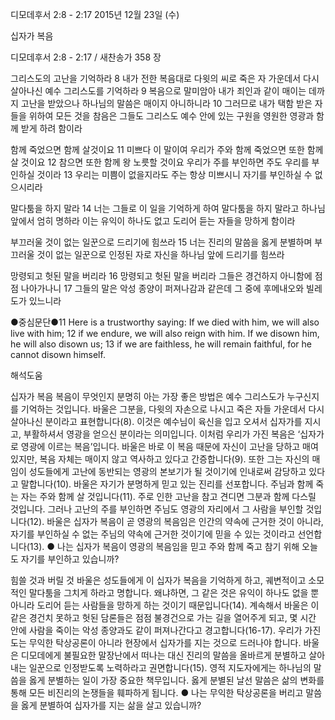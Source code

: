 디모데후서 2:8 - 2:17 
2015년 12월 23일 (수)

십자가 복음



디모데후서 2:8 - 2:17 / 새찬송가 358 장


그리스도의 고난을 기억하라
8 내가 전한 복음대로 다윗의 씨로 죽은 자 가운데서 다시 살아나신 예수 그리스도를 기억하라 9 복음으로 말미암아 내가 죄인과 같이 매이는 데까지 고난을 받았으나 하나님의 말씀은 매이지 아니하니라 10 그러므로 내가 택함 받은 자들을 위하여 모든 것을 참음은 그들도 그리스도 예수 안에 있는 구원을 영원한 영광과 함께 받게 하려 함이라 

함께 죽었으면 함께 살것이요
11 미쁘다 이 말이여 우리가 주와 함께 죽었으면 또한 함께 살 것이요 12 참으면 또한 함께 왕 노릇할 것이요 우리가 주를 부인하면 주도 우리를 부인하실 것이라 13 우리는 미쁨이 없을지라도 주는 항상 미쁘시니 자기를 부인하실 수 없으시리라 

말다툼을 하지 말라 
14 너는 그들로 이 일을 기억하게 하여 말다툼을 하지 말라고 하나님 앞에서 엄히 명하라 이는 유익이 하나도 없고 도리어 듣는 자들을 망하게 함이라 

부끄러울 것이 없는 일꾼으로 드리기에 힘쓰라
15 너는 진리의 말씀을 옳게 분별하며 부끄러울 것이 없는 일꾼으로 인정된 자로 자신을 하나님 앞에 드리기를 힘쓰라 

망령되고 헛된 말을 버리라
16 망령되고 헛된 말을 버리라 그들은 경건하지 아니함에 점점 나아가나니 17 그들의 말은 악성 종양이 퍼져나감과 같은데 그 중에 후메내오와 빌레도가 있느니라

●중심문단●11 Here is a trustworthy saying: If we died with him, we will also live with him; 12 if we endure, we will also reign with him. If we disown him, he will also disown us; 13 if we are faithless, he will remain faithful, for he cannot disown himself.

해석도움





십자가 복음 
복음이 무엇인지 분명히 아는 가장 좋은 방법은 예수 그리스도가 누구신지를 기억하는 것입니다. 바울은 그분을, 다윗의 자손으로 나시고 죽은 자들 가운데서 다시 살아나신 분이라고 표현합니다(8). 이것은 예수님이 육신을 입고 오셔서 십자가를 지시고, 부활하셔서 영광을 얻으신 분이라는 의미입니다. 이처럼 우리가 가진 복음은 ‘십자가로 영광에 이르는 복음’입니다. 바울은 바로 이 복음 때문에 자신이 고난을 당하고 매여 있지만, 복음 자체는 매이지 않고 역사하고 있다고 간증합니다(9). 또한 그는 자신의 매임이 성도들에게 고난에 동반되는 영광의 본보기가 될 것이기에 인내로써 감당하고 있다고 말합니다(10). 바울은 자기가 분명하게 믿고 있는 진리를 선포합니다. 주님과 함께 죽는 자는 주와 함께 살 것입니다(11). 주로 인한 고난을 참고 견디면 그분과 함께 다스릴 것입니다. 그러나 고난의 주를 부인하면 주님도 영광의 자리에서 그 사람을 부인할 것입니다(12). 바울은 십자가 복음이 곧 영광의 복음임은 인간의 약속에 근거한 것이 아니라, 자기를 부인하실 수 없는 주님의 약속에 근거한 것이기에 믿을 수 있는 것이라고 선언합니다(13).
● 나는 십자가 복음이 영광의 복음임을 믿고 주와 함께 죽고 참기 위해 오늘도 자기를 부인하고 있습니까?

힘쓸 것과 버릴 것 
바울은 성도들에게 이 십자가 복음을 기억하게 하고, 궤변적이고 소모적인 말다툼을 그치게 하라고 명합니다. 왜냐하면, 그 같은 것은 유익이 하나도 없을 뿐 아니라 도리어 듣는 사람들을 망하게 하는 것이기 때문입니다(14). 계속해서 바울은 이 같은 경건치 못하고 헛된 담론들은 점점 불경건으로 가는 길을 열어주게 되고, 몇 시간 안에 사람을 죽이는 악성 종양과도 같이 퍼져나간다고 경고합니다(16-17). 우리가 가진 도는 무익한 탁상공론이 아니라 현장에서 십자가를 지는 것으로 드러나야 합니다. 바울은 디모데에게 불필요한 말장난에서 떠나는 대신 진리의 말씀을 올바르게 분별하고 살아내는 일꾼으로 인정받도록 노력하라고 권면합니다(15). 영적 지도자에게는 하나님의 말씀을 옳게 분별하는 일이 가장 중요한 책무입니다. 옳게 분별된 날선 말씀은 삶의 변화를 통해 모든 비진리의 논쟁들을 훼파하게 됩니다.
● 나는 무익한 탁상공론을 버리고 말씀을 옳게 분별하여 십자가를 지는 삶을 살고 있습니까?